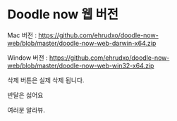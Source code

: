 # Doodle now 웹 버전

Mac  버전 : https://github.com/ehrudxo/doodle-now-web/blob/master/doodle-now-web-darwin-x64.zip

Window  버전 : https://github.com/ehrudxo/doodle-now-web/blob/master/doodle-now-web-win32-x64.zip

삭제 버튼은 실제 삭제 됩니다.

반달은 싫어요

여러분 알라뷰.
